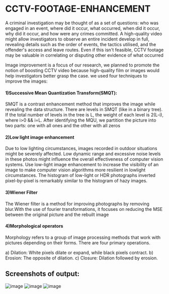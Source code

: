 # CCTV-FOOTAGE-ENHANCEMENT


A criminal investigation may be thought of as a set of questions: who was engaged in an event, where did it occur, what occurred, when did it occur, why did it occur, and how were any crimes committed. A high-quality video might allow investigators to observe an entire incident develop in full, revealing details such as the order of events, the tactics utilised, and the offender's access and leave routes. Even if this isn't feasible, CCTV footage may be valuable in correlating or disputing other evidence of what occurred

Image improvement is a focus of our research, we planned to promote the notion of boosting CCTV video because high-quality film or images would help investigators better grasp the case. we used four techniques to improve the images:

#### 1)Successive Mean Quantization Transform(SMQT):

SMQT is a contrast enhancement method that improves the image while revealing the data structure. There are levels in SMQT (like in a binary tree). If the total number of levels in the tree is L, the weight of each level is 2(L-i), where i>0 && i=L. After identifying the MQU, we partition the picture into two parts: one with all ones and the other with all zeros

#### 2)Low light image enhancement

Due to low lighting circumstances, images recorded in outdoor situations might be severely affected. Low dynamic range and excessive noise levels in these photos might influence the overall effectiveness of computer vision systems. Use low-light image enhancement to increase the visibility of an image to make computer vision algorithms more resilient in lowlight circumstances. The histogram of low-light or HDR photographs inverted pixel-by-pixel is remarkably similar to the histogram of hazy images.

#### 3)Wiener Filter

The Wiener filter is a method for improving photographs by removing blur.With the use of fourier transformations, it focuses on reducing the MSE between the original picture and the rebuilt image

#### 4)Morphological operators
Morphology refers to a group of image processing methods that work with pictures depending on their forms. There are four primary operations. 

a) Dilation:
   White pixels dilate or expand, while black pixels contract. 
b) Erosion: 
   The opposite of dilation. 
c) Closure: 
    Dilation followed by erosion.



## Screenshots of output:
![image](https://user-images.githubusercontent.com/63915610/174473241-8a4cd08a-b1e2-404d-b4ab-617aedee8e6a.png)
![image](https://user-images.githubusercontent.com/63915610/174473257-9379bb91-89f4-4905-89b2-7d9b5d8afc04.png)
![image](https://user-images.githubusercontent.com/63915610/174473275-7863a9f1-e9bf-400d-9060-e5ae21219b9a.png)


